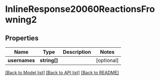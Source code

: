 # InlineResponse20060ReactionsFrowning2

## Properties
Name | Type | Description | Notes
------------ | ------------- | ------------- | -------------
**usernames** | **string[]** |  | [optional] 

[[Back to Model list]](../../README.md#documentation-for-models) [[Back to API list]](../../README.md#documentation-for-api-endpoints) [[Back to README]](../../README.md)

